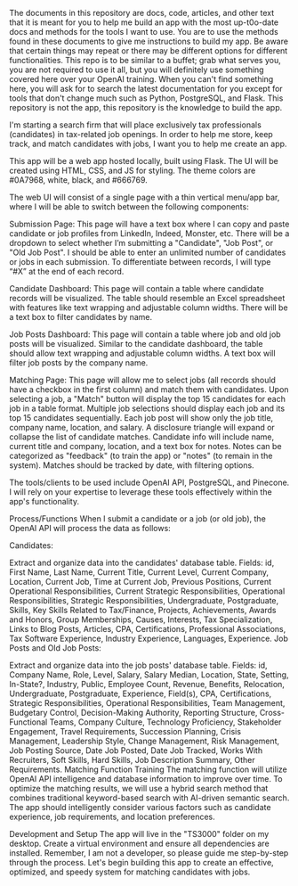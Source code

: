 The documents in this repository are docs, code, articles, and other text that it is meant for you to help me build an app with the most up-t0o-date docs and methods for the tools I want to use. You are to use the methods found in these documents to give me instructions to build my app. Be aware that certain things may repeat or there may be different options for different functionalities. This repo is to be similar to a buffet; grab what serves you, you are not required to use it all, but you will definitely use something covered here over your OpenAI training. When you can't find something here, you will ask for to search the latest documentation for you except for tools that don't change much such as Python, PostgreSQL, and Flask. This repository is not the app, this repository is the knowledge to build the app.

I'm starting a search firm that will place exclusively tax professionals (candidates) in tax-related job openings. In order to help me store, keep track, and match candidates with jobs, I want you to help me create an app.

This app will be a web app hosted locally, built using Flask. The UI will be created using HTML, CSS, and JS for styling. The theme colors are #0A7968, white, black, and #666769.

The web UI will consist of a single page with a thin vertical menu/app bar, where I will be able to switch between the following components:

Submission Page: This page will have a text box where I can copy and paste candidate or job profiles from LinkedIn, Indeed, Monster, etc. There will be a dropdown to select whether I’m submitting a "Candidate", "Job Post", or "Old Job Post". I should be able to enter an unlimited number of candidates or jobs in each submission. To differentiate between records, I will type “#X” at the end of each record.

Candidate Dashboard: This page will contain a table where candidate records will be visualized. The table should resemble an Excel spreadsheet with features like text wrapping and adjustable column widths. There will be a text box to filter candidates by name.

Job Posts Dashboard: This page will contain a table where job and old job posts will be visualized. Similar to the candidate dashboard, the table should allow text wrapping and adjustable column widths. A text box will filter job posts by the company name.

Matching Page: This page will allow me to select jobs (all records should have a checkbox in the first column) and match them with candidates. Upon selecting a job, a "Match" button will display the top 15 candidates for each job in a table format. Multiple job selections should display each job and its top 15 candidates sequentially. Each job post will show only the job title, company name, location, and salary. A disclosure triangle will expand or collapse the list of candidate matches. Candidate info will include name, current title and company, location, and a text box for notes. Notes can be categorized as "feedback" (to train the app) or "notes" (to remain in the system). Matches should be tracked by date, with filtering options.

The tools/clients to be used include OpenAI API, PostgreSQL, and Pinecone. I will rely on your expertise to leverage these tools effectively within the app's functionality.

Process/Functions
When I submit a candidate or a job (or old job), the OpenAI API will process the data as follows:

Candidates:

Extract and organize data into the candidates' database table.
Fields: id, First Name, Last Name, Current Title, Current Level, Current Company, Location, Current Job, Time at Current Job, Previous Positions, Current Operational Responsibilities, Current Strategic Responsibilities, Operational Responsibilities, Strategic Responsibilities, Undergraduate, Postgraduate, Skills, Key Skills Related to Tax/Finance, Projects, Achievements, Awards and Honors, Group Memberships, Causes, Interests, Tax Specialization, Links to Blog Posts, Articles, CPA, Certifications, Professional Associations, Tax Software Experience, Industry Experience, Languages, Experience.
Job Posts and Old Job Posts:

Extract and organize data into the job posts' database table.
Fields: id, Company Name, Role, Level, Salary, Salary Median, Location, State, Setting, In-State?, Industry, Public, Employee Count, Revenue, Benefits, Relocation, Undergraduate, Postgraduate, Experience, Field(s), CPA, Certifications, Strategic Responsibilities, Operational Responsibilities, Team Management, Budgetary Control, Decision-Making Authority, Reporting Structure, Cross-Functional Teams, Company Culture, Technology Proficiency, Stakeholder Engagement, Travel Requirements, Succession Planning, Crisis Management, Leadership Style, Change Management, Risk Management, Job Posting Source, Date Job Posted, Date Job Tracked, Works With Recruiters, Soft Skills, Hard Skills, Job Description Summary, Other Requirements.
Matching Function Training
The matching function will utilize OpenAI API intelligence and database information to improve over time. To optimize the matching results, we will use a hybrid search method that combines traditional keyword-based search with AI-driven semantic search. The app should intelligently consider various factors such as candidate experience, job requirements, and location preferences.

Development and Setup
The app will live in the "TS3000" folder on my desktop.
Create a virtual environment and ensure all dependencies are installed.
Remember, I am not a developer, so please guide me step-by-step through the process. Let's begin building this app to create an effective, optimized, and speedy system for matching candidates with jobs.